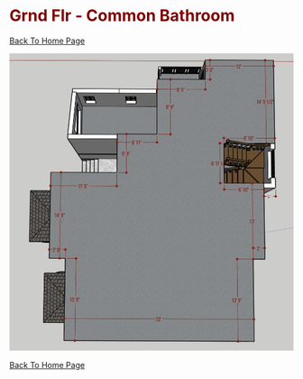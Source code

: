 
# <font color="Maroon"> Grnd Flr - Common Bathroom </font>

[Back To Home Page](../../)

![roof_dimensions](roof_dimensions.jpg)


[Back To Home Page](../../)